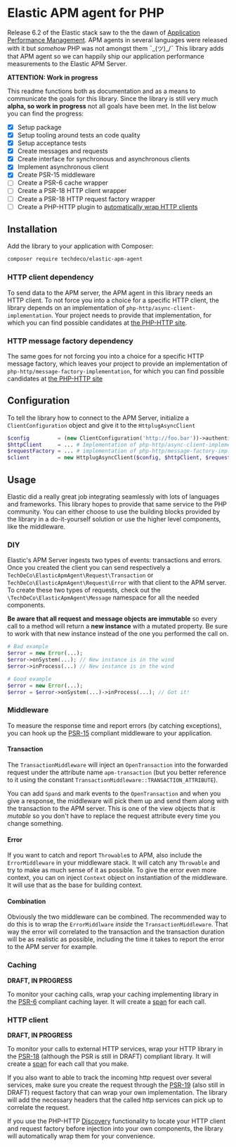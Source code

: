 # Elastic APM agent for PHP

Release 6.2 of the Elastic stack saw to the the dawn of [Application Performance Management](https://www.elastic.co/guide/en/apm/server/current/overview.html). APM agents in several languages were released with it but _somehow_ PHP was not amongst them ¯\_(ツ)_/¯ This library adds that APM agent so we can happily ship our application performance measurements to the Elastic APM Server.

**ATTENTION: Work in progress**

This readme functions both as documentation and as a means to communicate the goals for this library. Since the library is still very much **alpha, so work in progress** not all goals have been met. In the list below you can find the progress:

- [x] Setup package
- [x] Setup tooling around tests an code quality
- [x] Setup acceptance tests
- [x] Create messages and requests
- [x] Create interface for synchronous and asynchronous clients
- [x] Implement asynchronous client
- [x] Create PSR-15 middleware
- [ ] Create a PSR-6 cache wrapper
- [ ] Create a PSR-18 HTTP client wrapper
- [ ] Create a PSR-18 HTTP request factory wrapper
- [ ] Create a PHP-HTTP plugin to [automatically wrap HTTP clients](http://docs.php-http.org/en/latest/components/client-common.html)

## Installation

Add the library to your application with Composer:

```bash
composer require techdeco/elastic-apm-agent
```

### HTTP client dependency

To send data to the APM server, the APM agent in this library needs an HTTP client. To not force you into a choice for a specific HTTP client, the library depends on an implementation of `php-http/async-client-implementation`. Your project needs to provide that implementation, for which you can find possible candidates at [the PHP-HTTP site](http://docs.php-http.org/en/latest/clients.html).

### HTTP message factory dependency

The same goes for not forcing you into a choice for a specific HTTP message factory, which leaves your project to provide an implementation of `php-http/message-factory-implementation`, for which you can find possible candidates at [the PHP-HTTP site](http://docs.php-http.org/en/latest/message/message-factory.html)

## Configuration

To tell the library how to connect to the APM Server, initialize a `ClientConfiguration` object and give it to the `HttplugAsyncClient`
```php
$config         = (new ClientConfiguration('http://foo.bar'))->authenticatedByToken('alloy');
$httpClient     = ... # Implementation of php-http/async-client-implementation
$requestFactory = ... # implementation of php-http/message-factory-implementation 
$client         = new HttplugAsyncClient($config, $httpClient, $requestFactory);
```

## Usage

Elastic did a really great job integrating seamlessly with lots of languages and frameworks. This library hopes to provide that same service to the PHP community. You can either choose to use the building blocks provided by the library in a do-it-yourself solution or use the higher level components, like the middleware.

### DIY

Elastic's APM Server ingests two types of events: transactions and errors. Once you created the client you can send respectively a `TechDeCo\ElasticApmAgent\Request\Transaction` or `TechDeCo\ElasticApmAgent\Request\Error` with that client to the APM server. To create these two types of requests, check out the `\TechDeCo\ElasticApmAgent\Message` namespace for all the needed components.

**Be aware that all request and message objects are immutable** so every call to a method will return a **new instance** with a mutated property. Be sure to work with that new instance instead of the one you performed the call on.

```php
# Bad example
$error = new Error(...);
$error->onSystem(...); // New instance is in the wind
$error->inProcess(...) // New instance is in the wind

# Good example
$error = new Error(...);
$error = $error->onSystem(...)->inProcess(...); // Got it!
```

### Middleware

To measure the response time and report errors (by catching exceptions), you can hook up the [PSR-15](https://www.php-fig.org/psr/psr-15/) compliant middleware to your application.

#### Transaction

The `TransactionMiddleware` will inject an `OpenTransaction` into the forwarded request under the attribute name `apm-transaction` (but you better reference to it using the constant `TransactionMiddleware::TRANSACTION_ATTRIBUTE`). 

You can add `Span`s and mark events to the `OpenTransaction` and when you give a response, the middleware will pick them up and send them along with the transaction to the APM server. This is one of the view objects that _is mutable_ so you don't have to replace the request attribute every time you change something.

#### Error

If you want to catch and report `Throwable`s to APM, also include the `ErrorMiddleware` in your middleware stack. It will catch any `Throwable` and try to make as much sense of it as possible. To give the error even more context, you can on inject `Context` object on instantiation of the middleware. It will use that as the base for building context.

#### Combination

Obviously the two middleware can be combined. The recommended way to do this is to wrap the `ErrorMiddlware` _inside_ the `TransactionMiddleware`. That way the error will correlated to the transaction and the transaction duration will be as realistic as possible, including the time it takes to report the error to the APM server for example.

### Caching

**DRAFT, IN PROGRESS**

To monitor your caching calls, wrap your caching implementing library in the [PSR-6](https://www.php-fig.org/psr/psr-6/) compliant caching layer. It will create a [span](https://www.elastic.co/guide/en/apm/server/current/spans.html) for each call.

### HTTP client

**DRAFT, IN PROGRESS**

To monitor your calls to external HTTP services, wrap your HTTP library in the [PSR-18](https://github.com/php-fig/fig-standards/tree/master/proposed/http-client/) (although the PSR is still in DRAFT) compliant library. It will create a [span](https://www.elastic.co/guide/en/apm/server/current/spans.html) for each call that you make.

If you also want to able to track the incoming http request over several services, make sure you create the request through the [PSR-19](https://github.com/php-fig/fig-standards/tree/master/proposed/http-factory/) (also still in DRAFT) request factory that can wrap your own implementation. The library will add the necessary headers that the called http services can pick up to correlate the request.

If you use the PHP-HTTP [Discovery](http://docs.php-http.org/en/latest/discovery.html) functionality to locate your HTTP client and request factory before injection into your own components, the library will automatically wrap them for your convenience.

